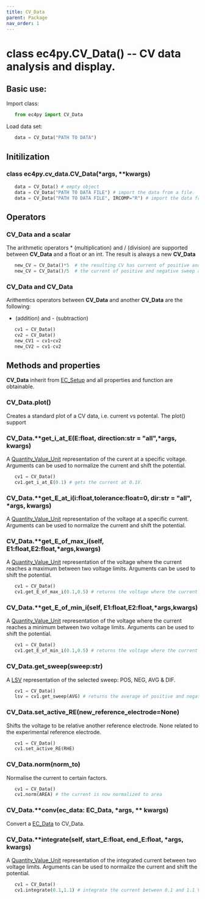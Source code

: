 ```yaml
---
title: CV_Data
parent: Package
nav_order: 1
---
```



# class ec4py.CV_Data() -- CV data analysis and display. 

## Basic use:

Import class:
```python
   from ec4py import CV_Data
```
Load data set:
```python
   data = CV_Data("PATH TO DATA")
```


## Initilization

### class ec4py.cv_data.CV_Data(*args, **kwargs)
```python
   data = CV_Data() # empty object
   data = CV_Data("PATH TO DATA FILE") # import the data from a file.
   data = CV_Data("PATH TO DATA FILE", IRCOMP="R") # import the data from a file and apply iR-compensation.
```

## Operators

### CV_Data and a scalar

The arithmetic operators * (multiplication) and / (division) are supported between **CV_Data** and a float or an int. The result is always a new **CV_Data**
```python
   new_CV = CV_Data()*5  # the resulting CV has current of positive and negative sweep multiplied by 5
   new_CV = CV_Data()/5  # the current of positive and negative sweep are divided by 5
```
### CV_Data and CV_Data

Arithemtics operators between **CV_Data** and another **CV_Data** are the following: 
+ (addition) and - (subtraction)
```python
   cv1 = CV_Data()
   cv2 = CV_Data()
   new_CV1 = cv1+cv2
   new_CV2 = cv1-cv2
```

## Methods and properties

**CV_Data** inherit from [EC_Setup](ec4py_ec_setup.md) and all properties and function are obtainable.

### CV_Data.**plot()**

Creates a standard plot of a CV data, i.e. current vs potental. The plot() support


### CV_Data.**get_i_at_E(E:float, direction:str = "all",*args, **kwargs)**
A [Quantity_Value_Unit](ec4py_util.md) representation of the curent at a specific voltage. Arguments can be used to normalize the current and shift the potential.
```python
   cv1 = CV_Data()
   cv1.get_i_at_E(0.1) # gets the current at 0.1V.
```

### CV_Data.**get_E_at_i(i:float,tolerance:float=0,  dir:str = "all", *args, **kwargs)**
A [Quantity_Value_Unit](ec4py_util.md) representation of the voltage at a specific current. Arguments can be used to normalize the current and shift the potential.

### CV_Data.**get_E_of_max_i(self, E1:float,E2:float,*args,**kwargs)**
A [Quantity_Value_Unit](ec4py_util.md) representation of the voltage where the current reaches a maximum between two voltage limits. Arguments can be used to shift the potential.
```python
   cv1 = CV_Data()
   cv1.get_E_of_max_i(0.1,0.5) # returns the voltage where the current reaches the max.
```

### CV_Data.**get_E_of_min_i(self, E1:float,E2:float,*args,**kwargs)**
A [Quantity_Value_Unit](ec4py_util.md) representation of the voltage where the current reaches a minimum between two voltage limits. Arguments can be used to shift the potential.
```python
   cv1 = CV_Data()
   cv1.get_E_of_min_i(0.1,0.5) # returns the voltage where the current reaches the max.
```

### CV_Data.**get_sweep(sweep:str)**
A [LSV](ec4_py_lsv.md) representation of the selected sweep: POS, NEG, AVG & DIF.
```python
   cv1 = CV_Data()
   lsv = cv1.get_sweep(AVG) # returns the average of positive and negative sweeps.
```

### CV_Data.**set_active_RE(new_reference_electrode=None)**
Shifts the voltage to be relative another reference electrode. None related to the experimental reference electrode. 
```python
   cv1 = CV_Data()
   cv1.set_active_RE(RHE)
```

### CV_Data.**norm(norm_to)**

Normalise the current to certain factors. 
```python
   cv1 = CV_Data()
   cv1.norm(AREA) # the current is now normalized to area
```

### CV_Data.**conv(ec_data: EC_Data, *args, ** kwargs)
Convert a [EC_Data](ec4py_ec_data.md) to CV_Data.



### CV_Data.**integrate(self, start_E:float, end_E:float, *args, **kwargs)**
 A [Quantity_Value_Unit](ec4py_util.md) representation of the integrated current between two voltage limits. Arguments can be used to normailze the current and shift the potential.
```python
   cv1 = CV_Data()
   cv1.integrate(0.1,1.1) # integrate the current between 0.1 and 1.1 V.
```


